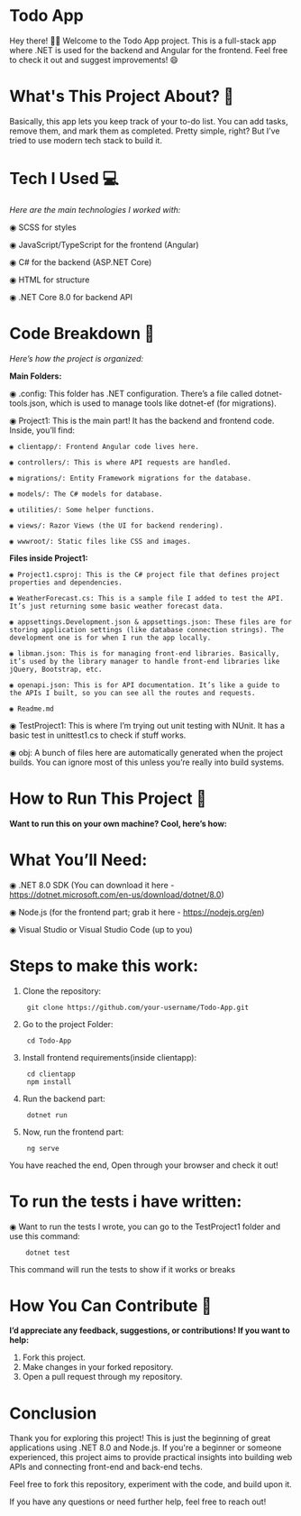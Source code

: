# Todo App

Hey there! 🙋‍♂️ Welcome to the Todo App project. This is a full-stack app where .NET is used for the backend and Angular for the frontend. Feel free to check it out and suggest improvements! 😄

# What's This Project About? 🤔

Basically, this app lets you keep track of your to-do list. You can add tasks, remove them, and mark them as completed. Pretty simple, right? But I’ve tried to use modern tech stack to build it.


# Tech I Used 💻
*Here are the main technologies I worked with:*

◉ SCSS for styles

◉ JavaScript/TypeScript for the frontend (Angular)

◉ C# for the backend (ASP.NET Core)

◉ HTML for structure

◉ .NET Core 8.0 for backend API


# Code Breakdown 📂

*Here’s how the project is organized:*

**Main Folders:** 

◉ .config: This folder has .NET configuration. There’s a file called dotnet-tools.json, which is used to manage tools like dotnet-ef (for migrations).

◉ Project1: This is the main part! It has the backend and frontend code. Inside, you’ll find:

    ◉ clientapp/: Frontend Angular code lives here.

    ◉ controllers/: This is where API requests are handled.

    ◉ migrations/: Entity Framework migrations for the database.

    ◉ models/: The C# models for database.

    ◉ utilities/: Some helper functions.

    ◉ views/: Razor Views (the UI for backend rendering).

    ◉ wwwroot/: Static files like CSS and images.

**Files inside Project1:**

    ◉ Project1.csproj: This is the C# project file that defines project properties and dependencies.

    ◉ WeatherForecast.cs: This is a sample file I added to test the API. It’s just returning some basic weather forecast data.

    ◉ appsettings.Development.json & appsettings.json: These files are for storing application settings (like database connection strings). The development one is for when I run the app locally.

    ◉ libman.json: This is for managing front-end libraries. Basically, it’s used by the library manager to handle front-end libraries like jQuery, Bootstrap, etc.

    ◉ openapi.json: This is for API documentation. It’s like a guide to the APIs I built, so you can see all the routes and requests.

    ◉ Readme.md


◉ TestProject1: This is where I’m trying out unit testing with NUnit. It has a basic test in unittest1.cs to check if stuff works.

◉ obj: A bunch of files here are automatically generated when the project builds. You can ignore most of this unless you’re really into build systems.

# How to Run This Project 🚀

**Want to run this on your own machine? Cool, here’s how:**

# What You’ll Need:

◉ .NET 8.0 SDK (You can download it here - https://dotnet.microsoft.com/en-us/download/dotnet/8.0)

◉ Node.js (for the frontend part; grab it here - https://nodejs.org/en)

◉ Visual Studio or Visual Studio Code (up to you)

# Steps to make this work:

1. Clone the repository: 

        git clone https://github.com/your-username/Todo-App.git

2. Go to the project Folder:

        cd Todo-App

3. Install frontend requirements(inside clientapp):

        cd clientapp
        npm install

4. Run the backend part:

        dotnet run

5. Now, run the frontend part:

        ng serve

You have reached the end, Open through your browser and check it out!


# To run the tests i have written:

◉ Want to run the tests I wrote, you can go to the TestProject1 folder and use this command:

        dotnet test

This command will run the tests to show if it works or breaks

# How You Can Contribute 🙏

**I’d appreciate any feedback, suggestions, or contributions! If you want to help:**

1. Fork this project.
2. Make changes in your forked repository.
3. Open a pull request through my repository.


# Conclusion

Thank you for exploring this project! This is just the beginning of great applications using .NET 8.0 and Node.js. If you're a beginner or someone experienced, this project aims to provide practical insights into building web APIs and connecting front-end and back-end techs.

Feel free to fork this repository, experiment with the code, and build upon it.

If you have any questions or need further help, feel free to reach out!
